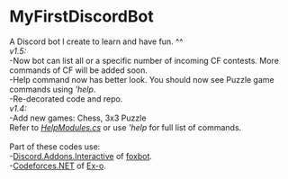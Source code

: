 # MyFirstDiscordBot
A Discord bot I create to learn and have fun. ^^\
*v1.5:*\
-Now bot can list all or a specific number of incoming CF contests. More commands of CF will be added soon.\
-Help command now has better look. You should now see Puzzle game commands using *'help*.\
-Re-decorated code and repo.\
*v1.4:*\
-Add new games: Chess, 3x3 Puzzle\
Refer to *[HelpModules.cs](https://github.com/SxweetLollipop/MyFirstDiscordBot/blob/master/2nd/Commands/BasicCommands/HelpModules.cs)* or use *'help* for full list of commands.\
\
Part of these codes use:\
-[Discord.Addons.Interactive](https://github.com/foxbot/Discord.Addons.Interactive) of [foxbot](https://github.com/foxbot).\
-[Codeforces.NET](https://github.com/Ex-o/Codeforces.NET) of [Ex-o](https://github.com/Ex-o).
